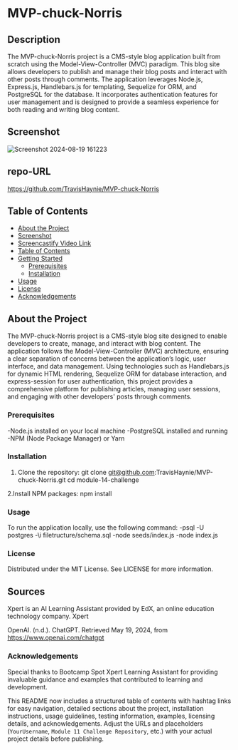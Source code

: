 # MVP-chuck-Norris

## Description
The MVP-chuck-Norris project is a CMS-style blog application built from scratch using the Model-View-Controller (MVC) paradigm. This blog site allows developers to publish and manage their blog posts and interact with other posts through comments. The application leverages Node.js, Express.js, Handlebars.js for templating, Sequelize for ORM, and PostgreSQL for the database. It incorporates authentication features for user management and is designed to provide a seamless experience for both reading and writing blog content.


## Screenshot
![Screenshot 2024-08-19 161223](https://github.com/user-attachments/assets/e1342e77-514d-4a47-9cab-a4aa6734c852)



## repo-URL
https://github.com/TravisHaynie/MVP-chuck-Norris


## Table of Contents
- [About the Project](#about-the-project)
- [Screenshot](#screenshot)
- [Screencastify Video Link](#screencastify-video-link)
- [Table of Contents](#table-of-contents)
- [Getting Started](#getting-started)
  - [Prerequisites](#prerequisites)
  - [Installation](#installation)
- [Usage](#usage)
- [License](#license)
- [Acknowledgements](#acknowledgements)

## About the Project
The MVP-chuck-Norris project is a CMS-style blog site designed to enable developers to create, manage, and interact with blog content. The application follows the Model-View-Controller (MVC) architecture, ensuring a clear separation of concerns between the application’s logic, user interface, and data management. Using technologies such as Handlebars.js for dynamic HTML rendering, Sequelize ORM for database interaction, and express-session for user authentication, this project provides a comprehensive platform for publishing articles, managing user sessions, and engaging with other developers' posts through comments.


### Prerequisites
-Node.js installed on your local machine
-PostgreSQL installed and running
-NPM (Node Package Manager) or Yarn

### Installation
1. Clone the repository:
   git clone git@github.com:TravisHaynie/MVP-chuck-Norris.git
   cd module-14-challenge

2.Install NPM packages:
    npm install

### Usage
To run the application locally, use the following command:
-psql -U postgres
-\i filetructure/schema.sql
-node seeds/index.js
-node index.js



### License
Distributed under the MIT License. See LICENSE for more information.


## Sources

Xpert is an AI Learning Assistant provided by EdX, an online education technology company. Xpert

OpenAI. (n.d.). ChatGPT. Retrieved May 19, 2024, from https://www.openai.com/chatgpt

### Acknowledgements
Special thanks to Bootcamp Spot Xpert Learning Assistant for providing invaluable guidance and examples that contributed to learning and development.

This README now includes a structured table of contents with hashtag links for easy navigation, detailed sections about the project, installation instructions, usage guidelines, testing information, examples, licensing details, and acknowledgements. Adjust the URLs and placeholders (`YourUsername`, `Module 11 Challenge Repository`, etc.) with your actual project details before publishing.
